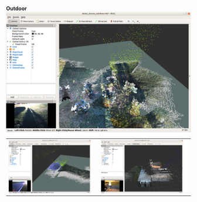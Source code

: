 
__Outdoor__
<img src='outdoor_1.png' style='width: 600px'>
<table><tr><td><img src='outdoor_2.png' style='width: 300px'><td><td>
<img src='outdoor_3.png' style='width: 300px'><td><tr><table>
